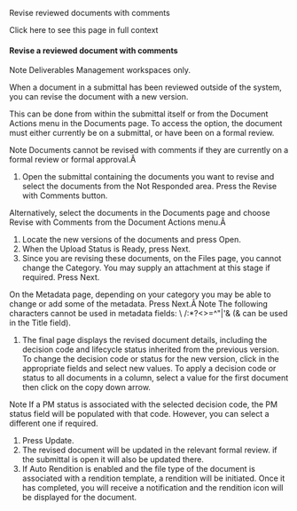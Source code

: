 Revise reviewed documents with comments

Click here to see this page in full context

####  Revise a reviewed document with comments

Note  Deliverables Management workspaces only.

When a document in a submittal has been reviewed outside of the system, you
can revise the document with a new version.

This can be done from within the submittal itself or from the Document Actions
menu in the Documents page. To access the option, the document must either
currently be on a submittal, or have been on a formal review.

Note  Documents cannot be revised with comments if they are currently on a
formal review or formal approval.Â

  1. Open the submittal containing the documents you want to revise and select the documents from the Not Responded area. Press the Revise with Comments button. 

Alternatively, select the documents in the Documents page and choose Revise
with Comments from the Document Actions menu.Â

  1. Locate the new versions of the documents and press Open. 
  2. When the Upload Status is Ready, press Next. 
  3. Since you are revising these documents, on the Files page, you cannot change the Category. You may supply an attachment at this stage if required. Press Next. 

On the Metadata page, depending on your category you may be able to change or
add some of the metadata. Press Next.Â  Note  The following characters cannot
be used in metadata fields: \ /:*?<>=^"|'& (& can be used in the Title field).

  1. The final page displays the revised document details, including the decision code and lifecycle status inherited from the previous version. To change the decision code or status for the new version, click in the appropriate fields and select new values. To apply a decision code or status to all documents in a column, select a value for the first document then click on the copy down arrow. 

Note  If a PM status is associated with the selected decision code, the PM
status field will be populated with that code. However, you can select a
different one if required.

  1. Press Update. 
  2. The revised document will be updated in the relevant formal review. if the submittal is open it will also be updated there. 
  3. If Auto Rendition is enabled and the file type of the document is associated with a rendition template, a rendition will be initiated. Once it has completed, you will receive a notification and the rendition icon will be displayed for the document. 

